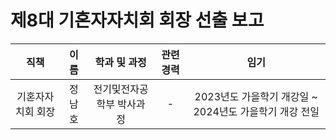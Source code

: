제8대 기혼자자치회 회장 선출 보고
===

| 직책 | 이름 | 학과 및 과정 | 관련 경력 | 임기 |
|:---:|:---:|:---:|:---:|:---:|
| 기혼자자치회 회장 | 정남호 | 전기및전자공학부 박사과정 | - | 2023년도 가을학기 개강일 ~ 2024년도 가을학기 개강 전일 |
